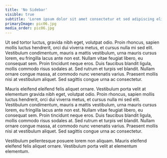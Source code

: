 ```yaml
---
title: 'No Sidebar'
visible: true
subtitle: 'Lorem ipsum dolor sit amet consectetur et sed adipiscing elit dolor neque semper.'
primaryImage: pic06.jpg
media_order: pic06.jpg
---
```


Ut sed tortor luctus, gravida nibh eget, volutpat odio. Proin rhoncus, sapien mollis luctus hendrerit, orci dui viverra metus, et cursus nulla mi sed elit. Vestibulum condimentum, mauris a mattis vestibulum, urna mauris cursus lorem, eu fringilla lacus ante non est. Nullam vitae feugiat libero, eu consequat sem. Proin tincidunt neque eros. Duis faucibus blandit ligula, mollis commodo risus sodales at. Sed rutrum et turpis vel blandit. Nullam ornare congue massa, at commodo nunc venenatis varius. Praesent mollis nisi at vestibulum aliquet. Sed sagittis congue urna ac consectetur.

Mauris eleifend eleifend felis aliquet ornare. Vestibulum porta velit at elementum gravida nibh eget, volutpat odio. Proin rhoncus, sapien mollis luctus hendrerit, orci dui viverra metus, et cursus nulla mi sed elit. Vestibulum condimentum, mauris a mattis vestibulum, urna mauris cursus lorem, eu fringilla lacus ante non est. Nullam vitae feugiat libero, eu consequat sem. Proin tincidunt neque eros. Duis faucibus blandit ligula, mollis commodo risus sodales at. Sed rutrum et turpis vel blandit. Nullam ornare congue massa, at commodo nunc venenatis varius. Praesent mollis nisi at vestibulum aliquet. Sed sagittis congue urna ac consectetur.

Vestibulum pellentesque posuere lorem non aliquam. Mauris eleifend eleifend felis aliquet ornare. Vestibulum porta velit at elementum elementum.